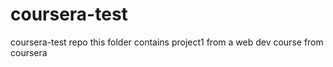 # coursera-test
coursera-test repo
this folder contains project1 from a web dev course from coursera
